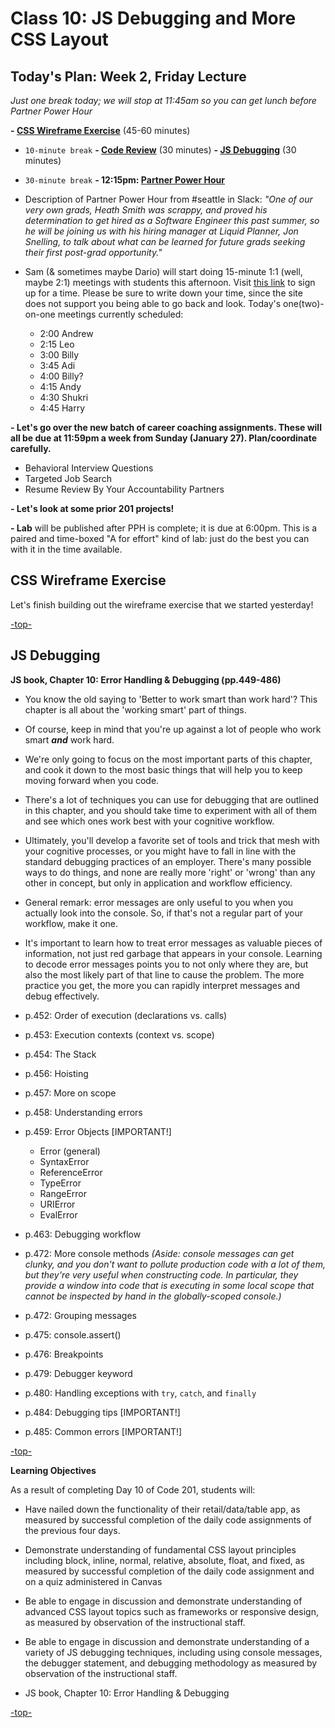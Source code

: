 # Class 10: JS Debugging and More CSS Layout

## Today's Plan: Week 2, Friday Lecture

*Just one break today; we will stop at 11:45am so you can get lunch before Partner Power Hour*


**- [CSS Wireframe Exercise](#wireframe)** (45-60 minutes)
- `10-minute break`
**- [Code Review](#debugging)** (30 minutes)
**- [JS Debugging](#debugging)** (30 minutes)
- `30-minute break`
**- 12:15pm: [Partner Power Hour](https://www.eventbrite.com/e/partner-power-hour-tale-of-two-searches-tickets-55041779444)**


- Description of Partner Power Hour from #seattle in Slack: *"One of our very own grads, Heath Smith was scrappy, and proved his determination to get hired as a Software Engineer this past summer, so he will be joining us with his hiring manager at Liquid Planner, Jon Snelling, to talk about what can be learned for future grads seeking their first  post-grad opportunity."*

- Sam (& sometimes maybe Dario) will start doing 15-minute 1:1 (well, maybe 2:1) meetings with students this afternoon. Visit [this link](https://sam-301d44.youcanbook.me/) to sign up for a time. Please be sure to write down your time, since the site does not support you being able to go back and look. Today's one(two)-on-one meetings currently scheduled:
 
  - 2:00 Andrew
  - 2:15 Leo
  - 3:00 Billy
  - 3:45 Adi
  - 4:00 Billy?
  - 4:15 Andy
  - 4:30 Shukri
  - 4:45 Harry

**- Let's go over the new batch of career coaching assignments. These will all be due at 11:59pm a week from Sunday (January 27). Plan/coordinate carefully.**

  - Behavioral Interview Questions
  - Targeted Job Search
  - Resume Review By Your Accountability Partners

**- Let's look at some prior 201 projects!**

**- Lab** will be published after PPH is complete; it is due at 6:00pm. This is a paired and time-boxed "A for effort" kind of lab: just do the best you can with it in the time available.

<a id="wireframe"></a>
## CSS Wireframe Exercise

Let's finish building out the wireframe exercise that we started yesterday!

[-top-](#top)

<a id="debugging"></a>
## JS Debugging

**JS book, Chapter 10: Error Handling & Debugging (pp.449-486)**

- You know the old saying to 'Better to work smart than work hard'? This chapter is all about the 'working smart' part of things.

- Of course, keep in mind that you're up against a lot of people who work smart ***and*** work hard.

- We're only going to focus on the most important parts of this chapter, and cook it down to the most basic things that will help you to keep moving forward when you code.

- There's a lot of techniques you can use for debugging that are outlined in this chapter, and you should take time to experiment with all of them and see which ones work best with your cognitive workflow.

- Ultimately, you'll develop a favorite set of tools and trick that mesh with your cognitive processes, or you might have to fall in line with the standard debugging practices of an employer. There's many possible ways to do things, and none are really more 'right' or 'wrong' than any other in concept, but only in application and workflow efficiency.

- General remark: error messages are only useful to you when you actually look into the console. So, if that's not a regular part of your workflow, make it one.

- It's important to learn how to treat error messages as valuable pieces of information, not just red garbage that appears in your console. Learning to decode error messages points you to not only where they are, but also the most likely part of that line to cause the problem. The more practice you get, the more you can rapidly interpret messages and debug effectively.

- p.452: Order of execution (declarations vs. calls)
- p.453: Execution contexts (context vs. scope)
- p.454: The Stack
- p.456: Hoisting
- p.457: More on scope
- p.458: Understanding errors
- p.459: Error Objects [IMPORTANT!]
  - Error (general)
  - SyntaxError
  - ReferenceError
  - TypeError
  - RangeError
  - URIError
  - EvalError
- p.463: Debugging workflow
- p.472: More console methods *(Aside: console messages can get clunky, and you don't want to pollute production code with a lot of them, but they're very useful when constructing code. In particular, they provide a window into code that is executing in some local scope that cannot be inspected by hand in the globally-scoped console.)*
- p.472: Grouping messages
- p.475: console.assert()
- p.476: Breakpoints
- p.479: Debugger keyword
- p.480: Handling exceptions with `try`, `catch`, and `finally`
- p.484: Debugging tips [IMPORTANT!]
- p.485: Common errors [IMPORTANT!]

[-top-](#top)

**Learning Objectives**

As a result of completing Day 10 of Code 201, students will:

- Have nailed down the functionality of their retail/data/table app, as measured by successful completion of the daily code assignments of the previous four days.
- Demonstrate understanding of fundamental CSS layout principles including block, inline, normal, relative, absolute, float, and fixed, as measured by successful completion of the daily code assignment and on a quiz administered in Canvas
- Be able to engage in discussion and demonstrate understanding of advanced CSS layout topics such as frameworks or responsive design, as measured by observation of the instructional staff.
- Be able to engage in discussion and demonstrate understanding of a variety of JS debugging techniques, including using console messages, the debugger statement, and debugging methodology as measured by observation of the instructional staff.

- JS book, Chapter 10: Error Handling & Debugging

[-top-](#top)
